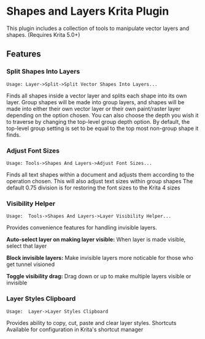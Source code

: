 # Shapes and Layers Krita Plugin
This plugin includes a collection of tools to manipulate vector layers and shapes. (Requires Krita 5.0+) 

## Features
### Split Shapes Into Layers
```Usage: Layer->Split->Split Vector Shapes Into Layers...```

Finds all shapes inside a vector layer and splits each shape into its own layer. Group shapes will be made into group layers, and shapes will be made into either their own vector layer or their own paint/raster layer depending on the option chosen.
You can also choose the depth you wish it to traverse by changing the top-level group depth option. By default, the top-level group setting is set to be equal to the top most non-group shape it finds. 

### Adjust Font Sizes
```Usage: Tools->Shapes And Layers->Adjust Font Sizes...```

Finds all text shapes within a document and adjusts them according to the operation chosen. This will also adjust text sizes within group shapes
The default 0.75 division is for restoring the font sizes to the Krita 4 sizes

### Visibility Helper
```Usage:  Tools->Shapes And Layers->Layer Visibility Helper...```

<p>Provides convenience features for handling invisible layers.</p>
<p><strong>Auto-select layer on making layer visible:</strong> When layer is made visible, select that layer</p>
<p><strong>Block invisible layers:</strong> Make invisible layers more noticable for those who get tunnel visioned</p>
<p><strong>Toggle visibility drag:</strong> Drag down or up to make multiple layers visible or invisible</p>

### Layer Styles Clipboard
```Usage:  Layer->Layer Styles Clipboard```

Provides ability to copy, cut, paste and clear layer styles.
Shortcuts Available for configuration in Krita's shortcut manager
